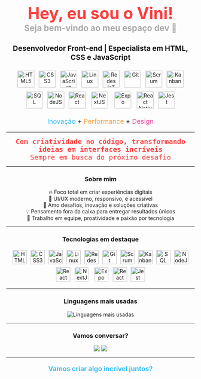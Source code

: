 <h1 align="center" style="color:#FF3B3B; font-size:2.7rem;">
  Hey, eu sou o Vini!<br>
  <span style="font-size:1.4rem; color:#aaa;">Seja bem-vindo ao meu espaço dev 🚀</span>
</h1>

<p align="center" style="font-size:1.2rem;">
  <b>Desenvolvedor Front-end | Especialista em HTML, CSS e JavaScript</b>
</p>

<p align="center">
  <!-- HTML5 -->
  <img src="https://cdn.jsdelivr.net/gh/devicons/devicon/icons/html5/html5-original.svg" title="HTML5" alt="HTML5" width="45" height="45" style="margin:4px;"/>
  <!-- CSS3 -->
  <img src="https://cdn.jsdelivr.net/gh/devicons/devicon/icons/css3/css3-original.svg" title="CSS3" alt="CSS3" width="45" height="45" style="margin:4px;"/>
  <!-- JavaScript -->
  <img src="https://cdn.jsdelivr.net/gh/devicons/devicon/icons/javascript/javascript-original.svg" title="JavaScript" alt="JavaScript" width="45" height="45" style="margin:4px;"/>
  <!-- Linux -->
  <img src="https://cdn.jsdelivr.net/gh/devicons/devicon/icons/linux/linux-original.svg" title="Linux" alt="Linux" width="45" height="45" style="margin:4px;"/>
  <!-- Redes IoT (Raspberry Pi as representative) -->
  <img src="https://cdn.jsdelivr.net/gh/devicons/devicon/icons/raspberrypi/raspberrypi-original.svg" title="Redes IoT" alt="Redes IoT" width="45" height="45" style="margin:4px;"/>
  <!-- Git -->
  <img src="https://cdn.jsdelivr.net/gh/devicons/devicon/icons/git/git-original.svg" title="Git" alt="Git" width="45" height="45" style="margin:4px;"/>
  <!-- Scrum (Azure DevOps as agile/scrum tool) -->
  <img src="https://cdn.jsdelivr.net/gh/devicons/devicon/icons/azuredevops/azuredevops-original.svg" title="Scrum" alt="Scrum" width="45" height="45" style="margin:4px;"/>
  <!-- Kanban (Trello) -->
  <img src="https://cdn.jsdelivr.net/gh/devicons/devicon/icons/trello/trello-plain.svg" title="Kanban" alt="Kanban" width="45" height="45" style="margin:4px;"/>
  <!-- SQL (MySQL for SQL) -->
  <img src="https://cdn.jsdelivr.net/gh/devicons/devicon/icons/mysql/mysql-original.svg" title="SQL" alt="SQL" width="45" height="45" style="margin:4px;"/>
  <!-- NodeJS -->
  <img src="https://cdn.jsdelivr.net/gh/devicons/devicon/icons/nodejs/nodejs-original.svg" title="NodeJS" alt="NodeJS" width="45" height="45" style="margin:4px;"/>
  <!-- React -->
  <img src="https://cdn.jsdelivr.net/gh/devicons/devicon/icons/react/react-original.svg" title="React" alt="React" width="45" height="45" style="margin:4px;"/>
  <!-- NextJS -->
  <img src="https://cdn.jsdelivr.net/gh/devicons/devicon/icons/nextjs/nextjs-original.svg" title="NextJS" alt="NextJS" width="45" height="45" style="margin:4px; background:#fff; border-radius:6px; padding:3px;"/>
  <!-- Expo -->
  <img src="https://raw.githubusercontent.com/expo/expo/master/docs/static/images/brand/logo-icon.png" title="Expo" alt="Expo" width="45" height="45" style="margin:4px; background:#fff; border-radius:6px; padding:3px;"/>
  <!-- React Native -->
  <img src="https://cdn.jsdelivr.net/gh/devicons/devicon/icons/react/react-original.svg" title="React Native" alt="React Native" width="45" height="45" style="margin:4px;"/>
  <!-- Jest -->
  <img src="https://cdn.jsdelivr.net/gh/devicons/devicon/icons/jest/jest-plain.svg" title="Jest" alt="Jest" width="45" height="45" style="margin:4px;"/>
</p>

<p align="center" style="font-size:1.1rem;">
  <span style="color:#38bdf8;">Inovação</span> + <span style="color:#f59e42;">Performance</span> + <span style="color:#ec4899;">Design</span>
</p>

---

<div align="center" style="color:#FF3B3B; font-size:1.15rem; font-family:'Fira Code',monospace;">
  <b>Com criatividade no código, transformando ideias em interfaces incríveis</b><br>
  Sempre em busca do próximo desafio
</div>

---

<h3 align="center">Sobre mim</h3>

<p align="center">
  🔥 Foco total em criar experiências digitais<br>
  🎨 UI/UX moderno, responsivo, e acessível<br>
  🚀 Amo desafios, inovação e soluções criativas<br>
  💡 Pensamento fora da caixa para entregar resultados únicos<br>
  🤝 Trabalho em equipe, proatividade e paixão por tecnologia
</p>

---

<h3 align="center">Tecnologias em destaque</h3>

<p align="center">
  <img src="https://cdn.jsdelivr.net/gh/devicons/devicon/icons/html5/html5-original.svg" title="HTML5" alt="HTML5" width="38" height="38" style="margin:3px;"/>
  <img src="https://cdn.jsdelivr.net/gh/devicons/devicon/icons/css3/css3-original.svg" title="CSS3" alt="CSS3" width="38" height="38" style="margin:3px;"/>
  <img src="https://cdn.jsdelivr.net/gh/devicons/devicon/icons/javascript/javascript-original.svg" title="JavaScript" alt="JavaScript" width="38" height="38" style="margin:3px;"/>
  <img src="https://cdn.jsdelivr.net/gh/devicons/devicon/icons/linux/linux-original.svg" title="Linux" alt="Linux" width="38" height="38" style="margin:3px;"/>
  <img src="https://cdn.jsdelivr.net/gh/devicons/devicon/icons/raspberrypi/raspberrypi-original.svg" title="Redes IoT" alt="Redes IoT" width="38" height="38" style="margin:3px;"/>
  <img src="https://cdn.jsdelivr.net/gh/devicons/devicon/icons/git/git-original.svg" title="Git" alt="Git" width="38" height="38" style="margin:3px;"/>
  <img src="https://cdn.jsdelivr.net/gh/devicons/devicon/icons/azuredevops/azuredevops-original.svg" title="Scrum" alt="Scrum" width="38" height="38" style="margin:3px;"/>
  <img src="https://cdn.jsdelivr.net/gh/devicons/devicon/icons/trello/trello-plain.svg" title="Kanban" alt="Kanban" width="38" height="38" style="margin:3px;"/>
  <img src="https://cdn.jsdelivr.net/gh/devicons/devicon/icons/mysql/mysql-original.svg" title="SQL" alt="SQL" width="38" height="38" style="margin:3px;"/>
  <img src="https://cdn.jsdelivr.net/gh/devicons/devicon/icons/nodejs/nodejs-original.svg" title="NodeJS" alt="NodeJS" width="38" height="38" style="margin:3px;"/>
  <img src="https://cdn.jsdelivr.net/gh/devicons/devicon/icons/react/react-original.svg" title="React" alt="React" width="38" height="38" style="margin:3px;"/>
  <img src="https://cdn.jsdelivr.net/gh/devicons/devicon/icons/nextjs/nextjs-original.svg" title="NextJS" alt="NextJS" width="38" height="38" style="margin:3px;background:#fff; border-radius:6px; padding:2px;"/>
  <img src="https://raw.githubusercontent.com/expo/expo/master/docs/static/images/brand/logo-icon.png" title="Expo" alt="Expo" width="38" height="38" style="margin:3px; background:#fff; border-radius:6px; padding:2px;"/>
  <img src="https://cdn.jsdelivr.net/gh/devicons/devicon/icons/react/react-original.svg" title="React Native" alt="React Native" width="38" height="38" style="margin:3px;"/>
  <img src="https://cdn.jsdelivr.net/gh/devicons/devicon/icons/jest/jest-plain.svg" title="Jest" alt="Jest" width="38" height="38" style="margin:3px;"/>
</p>

---

<h3 align="center">Linguagens mais usadas</h3>

<p align="center">
  <img src="https://github-readme-stats.vercel.app/api/top-langs/?username=vinibertunho&layout=compact&langs_count=6&theme=radical" alt="Linguagens mais usadas"/>
</p>

---

<h3 align="center">Vamos conversar?</h3>

<p align="center">
  <a href="mailto:vbertunho@gmail.com"><img src="https://img.shields.io/badge/Email-38bdf8?style=for-the-badge&logo=gmail&logoColor=white"/></a>
  <a href="https://www.linkedin.com/in/vinicius-marcos-bertunho-da-silva-85172134a"><img src="https://img.shields.io/badge/LinkedIn-38bdf8?style=for-the-badge&logo=linkedin&logoColor=white"/></a>
</p>

---

<p align="center" style="color:#38bdf8; font-size:1.1rem;">
  <b>Vamos criar algo incrível juntos?</b>
</p>
